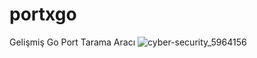# portxgo
Gelişmiş Go Port Tarama Aracı
![cyber-security_5964156](https://github.com/user-attachments/assets/4d09d7c4-6224-4003-a370-66685ac3fb76)

